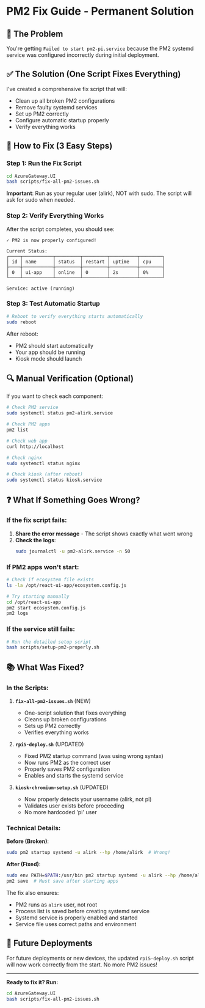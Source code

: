 # PM2 Fix Guide - Permanent Solution

## 🎯 The Problem

You're getting `Failed to start pm2-pi.service` because the PM2 systemd service was configured incorrectly during initial deployment.

## ✅ The Solution (One Script Fixes Everything)

I've created a comprehensive fix script that will:
- Clean up all broken PM2 configurations
- Remove faulty systemd services
- Set up PM2 correctly
- Configure automatic startup properly
- Verify everything works

## 🚀 How to Fix (3 Easy Steps)

### Step 1: Run the Fix Script

```bash
cd AzureGateway.UI
bash scripts/fix-all-pm2-issues.sh
```

**Important**: Run as your regular user (alirk), NOT with sudo. The script will ask for sudo when needed.

### Step 2: Verify Everything Works

After the script completes, you should see:

```
✓ PM2 is now properly configured!

Current Status:
┌────┬───────────┬─────────┬─────────┬──────────┬────────┐
│ id │ name      │ status  │ restart │ uptime   │ cpu    │
├────┼───────────┼─────────┼─────────┼──────────┼────────┤
│ 0  │ ui-app    │ online  │ 0       │ 2s       │ 0%     │
└────┴───────────┴─────────┴─────────┴──────────┴────────┘

Service: active (running)
```

### Step 3: Test Automatic Startup

```bash
# Reboot to verify everything starts automatically
sudo reboot
```

After reboot:
- PM2 should start automatically
- Your app should be running
- Kiosk mode should launch

## 🔍 Manual Verification (Optional)

If you want to check each component:

```bash
# Check PM2 service
sudo systemctl status pm2-alirk.service

# Check PM2 apps
pm2 list

# Check web app
curl http://localhost

# Check nginx
sudo systemctl status nginx

# Check kiosk (after reboot)
sudo systemctl status kiosk.service
```

## ❓ What If Something Goes Wrong?

### If the fix script fails:

1. **Share the error message** - The script shows exactly what went wrong
2. **Check the logs**:
   ```bash
   sudo journalctl -u pm2-alirk.service -n 50
   ```

### If PM2 apps won't start:

```bash
# Check if ecosystem file exists
ls -la /opt/react-ui-app/ecosystem.config.js

# Try starting manually
cd /opt/react-ui-app
pm2 start ecosystem.config.js
pm2 logs
```

### If the service still fails:

```bash
# Run the detailed setup script
bash scripts/setup-pm2-properly.sh
```

## 📚 What Was Fixed?

### In the Scripts:

1. **`fix-all-pm2-issues.sh`** (NEW)
   - One-script solution that fixes everything
   - Cleans up broken configurations
   - Sets up PM2 correctly
   - Verifies everything works

2. **`rpi5-deploy.sh`** (UPDATED)
   - Fixed PM2 startup command (was using wrong syntax)
   - Now runs PM2 as the correct user
   - Properly saves PM2 configuration
   - Enables and starts the systemd service

3. **`kiosk-chromium-setup.sh`** (UPDATED)
   - Now properly detects your username (alirk, not pi)
   - Validates user exists before proceeding
   - No more hardcoded 'pi' user

### Technical Details:

**Before (Broken)**:
```bash
sudo pm2 startup systemd -u alirk --hp /home/alirk  # Wrong!
```

**After (Fixed)**:
```bash
sudo env PATH=$PATH:/usr/bin pm2 startup systemd -u alirk --hp /home/alirk  # Correct!
pm2 save  # Must save after starting apps
```

The fix also ensures:
- PM2 runs as `alirk` user, not root
- Process list is saved before creating systemd service
- Systemd service is properly enabled and started
- Service file uses correct paths and environment

## 🎉 Future Deployments

For future deployments or new devices, the updated `rpi5-deploy.sh` script will now work correctly from the start. No more PM2 issues!

---

**Ready to fix it? Run:**
```bash
cd AzureGateway.UI
bash scripts/fix-all-pm2-issues.sh
```

